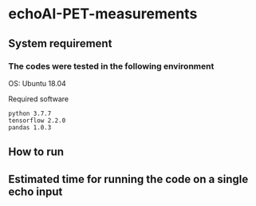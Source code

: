 # echoAI-PET-measurements
## System requirement
### The codes were tested in the following environment
OS: Ubuntu 18.04

Required software
```
python 3.7.7
tensorflow 2.2.0
pandas 1.0.3
```
## How to run

## Estimated time for running the code on a single echo input

